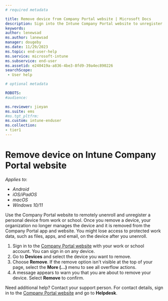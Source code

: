 ```yaml
---
# required metadata

title: Remove device from Company Portal website | Microsoft Docs
description: Sign into the Intune Company Portal website to unregister a personal device from work or school. 
keywords:
author: lenewsad
ms.author: lanewsad
manager: dougeby
ms.date: 11/29/2023
ms.topic: end-user-help
ms.service: microsoft-intune
ms.subservice: end-user
ms.assetid: e240419a-a836-4be3-8fd9-39a4ec890226
searchScope:
 - User help

# optional metadata

ROBOTS:  
#audience:

ms.reviewer: jieyan
ms.suite: ems
#ms.tgt_pltfrm:
ms.custom: intune-enduser
ms.collection:
- tier1
---
```

# Remove device on Intune Company Portal website  

*Applies to*:     
* *Android*   
* *iOS/iPadOS*    
* *macOS*  
* *Windows 10/11*  

Use the Company Portal website to remotely unenroll and unregister a personal device from work or school. Once you remove a device, your organization no longer manages the device and it is removed from the Company Portal app and website. You might lose access to protected work data, such as files, apps, and email, on the device after you unenroll. 

1. Sign in to the [Company Portal website](https://portal.manage.microsoft.com) with your work or school account. You can sign in on any device.   
2. Go to **Devices** and select the device you want to remove.  
3. Choose **Remove**. If the remove option isn't visible at the top of your page, select the **More (…)** menu to see all overflow actions. 
4. A message appears to warn you that you are about to remove your device. Select **Remove** to confirm.  

Need additional help? Contact your support person. For contact details, sign in to the [Company Portal website](https://go.microsoft.com/fwlink/?linkid=2010980) and go to **Helpdesk**.  
